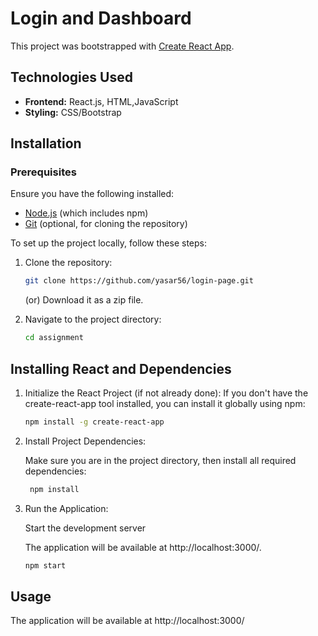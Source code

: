 # Login and Dashboard

This project was bootstrapped with [Create React App](https://github.com/facebook/create-react-app).

## Technologies Used

- **Frontend:** React.js, HTML,JavaScript
- **Styling:** CSS/Bootstrap


## Installation

### Prerequisites

Ensure you have the following installed:

- [Node.js](https://nodejs.org/) (which includes npm)
- [Git](https://git-scm.com/) (optional, for cloning the repository)

To set up the project locally, follow these steps:

1. Clone the repository:

   ```bash
   git clone https://github.com/yasar56/login-page.git 

   ```
   (or) Download it as a zip file.

2. Navigate to the project directory:

   ```bash
   cd assignment
   ```


## Installing React and Dependencies

1. Initialize the React Project (if not already done):
   If you don't have the create-react-app tool installed, you can install it globally using npm:

   ```bash
   npm install -g create-react-app

   ```

2. Install Project Dependencies:

   Make sure you are in the project directory, then install all required dependencies:

   ```bash
    npm install

   ```

3. Run the Application:

   Start the development server

   The application will be available at http://localhost:3000/.

   ```bash
   npm start

   ```

## Usage

The application will be available at http://localhost:3000/

